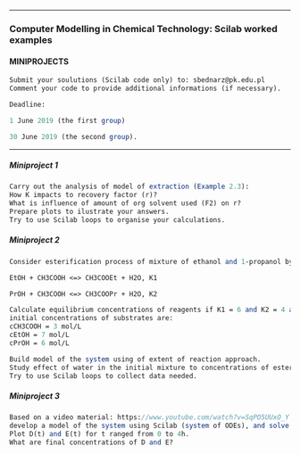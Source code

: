 
---

### Computer Modelling in Chemical Technology: Scilab worked examples

#### MINIPROJECTS

```scilab
Submit your soulutions (Scilab code only) to: sbednarz@pk.edu.pl
Comment your code to provide additional informations (if necessary).

Deadline: 

1 June 2019 (the first group) 

30 June 2019 (the second group).

```
---


##### Miniproject 1

```scilab
Carry out the analysis of model of extraction (Example 2.3):
How K impacts to recovery factor (r)?  
What is influence of amount of org solvent used (F2) on r?
Prepare plots to ilustrate your answers.
Try to use Scilab loops to organise your calculations.
```

##### Miniproject 2

```scilab
Consider esterification process of mixture of ethanol and 1-propanol by acetic acid:

EtOH + CH3COOH <=> CH3COOEt + H2O, K1

PrOH + CH3COOH <=> CH3COOPr + H2O, K2

Calculate equilibrium concentrations of reagents if K1 = 6 and K2 = 4 and 
initial concentrations of substrates are: 
cCH3COOH = 3 mol/L
cEtOH = 7 mol/L
cPrOH = 6 mol/L

Build model of the system using of extent of reaction approach.
Study effect of water in the initial mixture to concentrations of esters at equilibria (plot).
Try to use Scilab loops to collect data needed.
```

##### Miniproject 3

```scilab 
Based on a video material: https://www.youtube.com/watch?v=SqPO5UUxO_Y 
develop a model of the system using Scilab (system of ODEs), and solve the problem numerically. 
Plot D(t) and E(t) for t ranged from 0 to 4h.
What are final concentrations of D and E?
```
